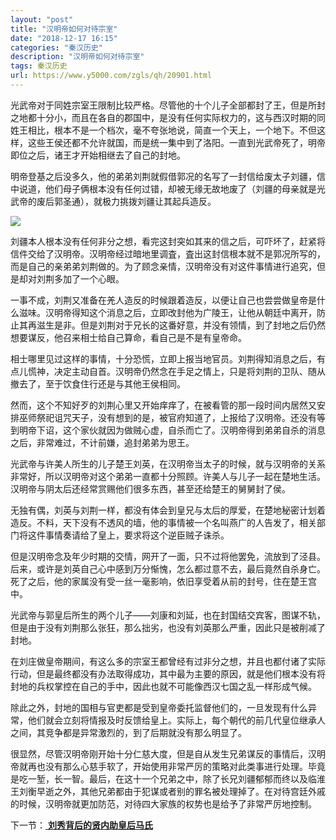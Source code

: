 ```yaml
---
layout: "post"
title: "汉明帝如何对待宗室"
date: "2018-12-17 16:15"
categories: "秦汉历史"
description: "汉明帝如何对待宗室"
tags: 秦汉历史
url: https://www.y5000.com/zgls/qh/20901.html
---
```






光武帝对于同姓宗室王限制比较严格。尽管他的十个儿子全部都封了王，但是所封之地都十分小，而且在各自的郡国中，是没有任何实际权力的，这与西汉时期的同姓王相比，根本不是一个档次，毫不夸张地说，简直一个天上，一个地下。不但这样，这些王侯还都不允许就国，而是统一集中到了洛阳。一直到光武帝死了，明帝即位之后，诸王才开始相继去了自己的封地。

明帝登基之后没多久，他的弟弟刘荆就假借郭况的名写了一封信给废太子刘疆，信中说道，他们母子俩根本没有任何过错，却被无缘无故地废了（刘疆的母亲就是光武帝的废后郭圣通），就极力挑拨刘疆让其起兵造反。

![](https://img.y5000.com/uploads/allimg/170503/8-1F5031532561T.jpg)

刘疆本人根本没有任何非分之想，看完这封突如其来的信之后，可吓坏了，赶紧将信件交给了汉明帝。汉明帝经过暗地里调査，査出这封信根本就不是郭况所写的，而是自己的亲弟弟刘荆做的。为了顾念亲情，汉明帝没有对这件事情进行追究，但是却对刘荆多加了一个心眼。

一事不成，刘荆又准备在羌人造反的时候跟着造反，以便让自己也尝尝做皇帝是什么滋味。汉明帝得知这个消息之后，立即改封他为广陵王，让他从朝廷中离开，防止其再滋生是非。但是刘荆对于兄长的这番好意，并没有领情，到了封地之后仍然想要谋反，他召来相士给自己算命，看自己是不是有皇帝命。

相士哪里见过这样的事情，十分恐慌，立即上报当地官员。刘荆得知消息之后，有点儿慌神，决定主动自首。汉明帝仍然念在手足之情上，只是将刘荆的卫队、随从撤去了，至于饮食住行还是与其他王侯相同。

然而，这个不知好歹的刘荆心里又开始痒痒了，在被看管的那一段时间内居然又安排巫师祭祀诅咒天子，没有想到的是，被官府知道了，上报给了汉明帝。还没有等到明帝下诏，这个家伙就因为做贼心虚，自杀而亡了。汉明帝得到弟弟自杀的消息之后，非常难过，不计前嫌，追封弟弟为思王。

光武帝与许美人所生的儿子楚王刘英，在汉明帝当太子的时候，就与汉明帝的关系非常好，所以汉明帝对这个弟弟一直都十分照顾。许美人与儿子一起在楚地生活。汉明帝与阴太后还经常赏赐他们很多东西，甚至还给楚王的舅舅封了侯。

无独有偶，刘英与刘荆一样，都没有体会到皇兄与太后的厚爱，在楚地秘密计划着造反。不料，天下没有不透风的墙，他的事情被一个名叫燕广的人告发了，相关部门将这件事情奏请给了皇上，要求将这个逆臣贼子诛杀。

但是汉明帝念及年少时期的交情，网开了一面，只不过将他罢免，流放到了泾县。后来，或许是刘英自己心中感到万分惭愧，怎么都过意不去，最后竟然自杀身亡。死了之后，他的家属没有受一丝一毫影响，依旧享受着从前的封号，住在楚王宫中。

光武帝与郭皇后所生的两个儿子——刘康和刘延，也在封国结交宾客，图谋不轨，但是由于没有刘荆那么张狂，那么拙劣，也没有刘英那么严重，因此只是被削减了封地。

在刘庄做皇帝期间，有这么多的宗室王都曾经有过非分之想，并且也都付诸了实际行动，但是最终都没有办法取得成功，其中最为主要的原因，就是他们根本没有将封地的兵权掌控在自己的手中，因此也就不可能像西汉七国之乱一样形成气候。

除此之外，封地的国相与官吏都是受到皇帝委托监督他们的，一旦发现有什么异常，他们就会立刻将情报及时反馈给皇上。实际上，每个朝代的前几代皇位继承人之间，其竞争都是异常激烈的，到了后期就没有那么明显了。

很显然，尽管汉明帝刚开始十分仁慈大度，但是自从发生兄弟谋反的事情后，汉明帝就再也没有那么心慈手软了，开始使用非常严厉的策略对此类事进行处理。毕竟是吃一堑，长一智。最后，在这十一个兄弟之中，除了长兄刘疆郁郁而终以及临淮王刘衡早逝之外，其他兄弟都由于犯谋或者别的罪名被处理掉了。在对待宫廷外戚的时候，汉明帝就更加防范，对待四大家族的权势也是给予了非常严厉地控制。

下一节：[ **刘秀背后的贤内助皇后马氏**](https://www.y5000.com/zgls/qh/20902.html)
